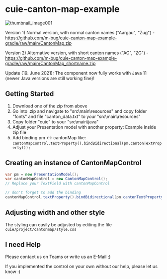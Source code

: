 # cuie-canton-map-example
![thumbnail_image001](https://user-images.githubusercontent.com/62279352/122012348-5bf18500-cdbd-11eb-939d-1f00ee30987b.png)

Version 1) Normal version, with normal canton names ("Aargau", "Zug") - https://github.com/m-bug/cuie-canton-map-example-gradle/raw/main/CantonMap.zip

Version 2) Alternative version, with short canton names ("AG", "ZG") - https://github.com/m-bug/cuie-canton-map-example-gradle/raw/main/CantonMap_shortname.zip

Update (19. June 2021): The component now fully works with Java 11 (newer Java versions are still working fine)!

## Getting Started
1. Download one of the zip from above
2. Go into .zip and navigate to "src\main\resources" and copy folder "fonts" and file "canton_data.txt" to your "src\main\resources"
3. Copy folder "cuie" to your "src\main\java\"
4. Adjust your Presentation model with another property: Example inside zip file
5. Add binding pm <-> cantonMap like: `cantonMapControl.textProperty().bindBidirectional(pm.cantonTextProperty());`

## Creating an instance of CantonMapControl
``` java
var pm = new PresentationModel();
var cantonMapControl = new CantonMapControl();
// Replace your TextField with cantonMapControl

// don't forget to add the binding
cantonMapControl.textProperty().bindBidirectional(pm.cantonTextProperty());
```

## Adjusting width and other style
The styling can easily be adjusted by editing the file `cuie/project/cantonmap/style.css`

## I need Help
Please contact us on Teams or write us an E-Mail ;)

If you implemented the control on your own without our help, please let us know :)
